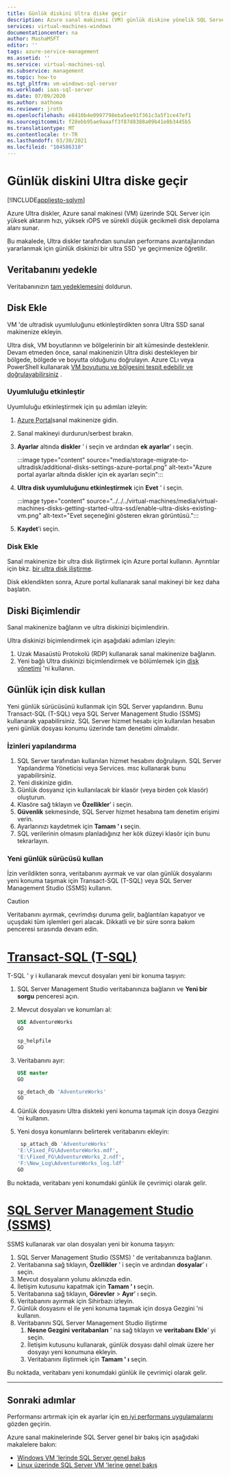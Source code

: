 ```yaml
---
title: Günlük diskini Ultra diske geçir
description: Azure sanal makinesi (VM) günlük diskine yönelik SQL Server, yüksek performans ve düşük gecikme süresinden faydalanmak için Azure Ultradisk 'a nasıl geçirebileceğinizi öğrenin.
services: virtual-machines-windows
documentationcenter: na
author: MashaMSFT
editor: ''
tags: azure-service-management
ms.assetid: ''
ms.service: virtual-machines-sql
ms.subservice: management
ms.topic: how-to
ms.tgt_pltfrm: vm-windows-sql-server
ms.workload: iaas-sql-server
ms.date: 07/09/2020
ms.author: mathoma
ms.reviewer: jroth
ms.openlocfilehash: e8410b4e0997798eba5ee91f361c3a5f1ce47ef1
ms.sourcegitcommit: f28ebb95ae9aaaff3f87d8388a09b41e0b3445b5
ms.translationtype: MT
ms.contentlocale: tr-TR
ms.lasthandoff: 03/30/2021
ms.locfileid: "104586310"
---
```

# <a name="migrate-log-disk-to-ultra-disk"></a>Günlük diskini Ultra diske geçir
[!INCLUDE[appliesto-sqlvm](../../includes/appliesto-sqlvm.md)]

Azure Ultra diskler, Azure sanal makinesi (VM) üzerinde SQL Server için yüksek aktarım hızı, yüksek ıOPS ve sürekli düşük gecikmeli disk depolama alanı sunar. 

Bu makalede, Ultra diskler tarafından sunulan performans avantajlarından yararlanmak için günlük diskinizi bir ultra SSD 'ye geçirmenize öğretilir. 

## <a name="back-up-database"></a>Veritabanını yedekle

Veritabanınızın [tam yedeklemesini](backup-restore.md) doldurun. 

## <a name="attach-disk"></a>Disk Ekle

VM 'de ultradisk uyumluluğunu etkinleştirdikten sonra Ultra SSD sanal makinenize ekleyin. 

Ultra disk, VM boyutlarının ve bölgelerinin bir alt kümesinde desteklenir. Devam etmeden önce, sanal makinenizin Ultra diski destekleyen bir bölgede, bölgede ve boyutta olduğunu doğrulayın. Azure CLı veya PowerShell kullanarak [VM boyutunu ve bölgesini tespit edebilir ve doğrulayabilirsiniz](../../../virtual-machines/disks-enable-ultra-ssd.md#determine-vm-size-and-region-availability) . 

### <a name="enable-compatibility"></a>Uyumluluğu etkinleştir

Uyumluluğu etkinleştirmek için şu adımları izleyin:

1. [Azure Portal](https://portal.azure.com/)sanal makinenize gidin. 
1. Sanal makineyi durdurun/serbest bırakın. 
1. **Ayarlar** altında **diskler** ' i seçin ve ardından **ek ayarlar**' ı seçin. 

   :::image type="content" source="media/storage-migrate-to-ultradisk/additional-disks-settings-azure-portal.png" alt-text="Azure portal ayarlar altında diskler için ek ayarları seçin":::

1. **Ultra disk uyumluluğunu etkinleştirmek** için **Evet** ' i seçin. 

   :::image type="content" source="../../../virtual-machines/media/virtual-machines-disks-getting-started-ultra-ssd/enable-ultra-disks-existing-vm.png" alt-text="Evet seçeneğini gösteren ekran görüntüsü.":::

1. **Kaydet**’i seçin. 



### <a name="attach-disk"></a>Disk Ekle

Sanal makinenize bir ultra disk iliştirmek için Azure portal kullanın. Ayrıntılar için bkz. [bir ultra disk iliştirme](../../../virtual-machines/disks-enable-ultra-ssd.md#attach-an-ultra-disk).

Disk eklendikten sonra, Azure portal kullanarak sanal makineyi bir kez daha başlatın. 



## <a name="format-disk"></a>Diski Biçimlendir

Sanal makinenize bağlanın ve ultra diskinizi biçimlendirin.  

Ultra diskinizi biçimlendirmek için aşağıdaki adımları izleyin:

1. Uzak Masaüstü Protokolü (RDP) kullanarak sanal makinenize bağlanın.
1. Yeni bağlı Ultra diskinizi biçimlendirmek ve bölümlemek için [disk yönetimi](/windows-server/storage/disk-management/overview-of-disk-management) 'ni kullanın. 


## <a name="use-disk-for-log"></a>Günlük için disk kullan

Yeni günlük sürücüsünü kullanmak için SQL Server yapılandırın. Bunu Transact-SQL (T-SQL) veya SQL Server Management Studio (SSMS) kullanarak yapabilirsiniz. SQL Server hizmet hesabı için kullanılan hesabın yeni günlük dosyası konumu üzerinde tam denetimi olmalıdır. 

### <a name="configure-permissions"></a>İzinleri yapılandırma

1. SQL Server tarafından kullanılan hizmet hesabını doğrulayın. SQL Server Yapılandırma Yöneticisi veya Services. msc kullanarak bunu yapabilirsiniz.
1. Yeni diskinize gidin. 
1. Günlük dosyanız için kullanılacak bir klasör (veya birden çok klasör) oluşturun. 
1. Klasöre sağ tıklayın ve **Özellikler**' i seçin.
1. **Güvenlik** sekmesinde, SQL Server hizmet hesabına tam denetim erişimi verin. 
1. Ayarlarınızı kaydetmek için **Tamam ' ı**  seçin. 
1. SQL verilerinin olmasını planladığınız her kök düzeyi klasör için bunu tekrarlayın. 

### <a name="use-new-log-drive"></a>Yeni günlük sürücüsü kullan 

İzin verildikten sonra, veritabanını ayırmak ve var olan günlük dosyalarını yeni konuma taşımak için Transact-SQL (T-SQL) veya SQL Server Management Studio (SSMS) kullanın.

   > [!CAUTION]
   > Veritabanını ayırmak, çevrimdışı duruma gelir, bağlantıları kapatıyor ve uçuşdaki tüm işlemleri geri alacak. Dikkatli ve bir süre sonra bakım penceresi sırasında devam edin. 



# <a name="transact-sql-t-sql"></a>[Transact-SQL (T-SQL)](#tab/tsql)

T-SQL ' y i kullanarak mevcut dosyaları yeni bir konuma taşıyın:

1. SQL Server Management Studio veritabanınıza bağlanın ve **Yeni bir sorgu** penceresi açın. 
1. Mevcut dosyaları ve konumları al:

   ```sql
   USE AdventureWorks
   GO

   sp_helpfile
   GO
   ```

1. Veritabanını ayır: 

   ```sql
   USE master
   GO

   sp_detach_db 'AdventureWorks'
   GO
   ```

1. Günlük dosyasını Ultra diskteki yeni konuma taşımak için dosya Gezgini 'ni kullanın. 

1. Yeni dosya konumlarını belirterek veritabanını ekleyin: 

   ```sql
    sp_attach_db 'AdventureWorks'
   'E:\Fixed_FG\AdventureWorks.mdf',
   'E:\Fixed_FG\AdventureWorks_2.ndf',
   'F:\New_Log\AdventureWorks_log.ldf'
   GO
   ```

Bu noktada, veritabanı yeni konumdaki günlük ile çevrimiçi olarak gelir. 



# <a name="sql-server-management-studio-ssms"></a>[SQL Server Management Studio (SSMS)](#tab/ssms)

SSMS kullanarak var olan dosyaları yeni bir konuma taşıyın:

1. SQL Server Management Studio (SSMS) ' de veritabanınıza bağlanın. 
1. Veritabanına sağ tıklayın, **Özellikler** ' i seçin ve ardından **dosyalar**' ı seçin. 
1. Mevcut dosyaların yolunu aklınızda edin. 
1. İletişim kutusunu kapatmak için **Tamam ' ı** seçin. 
1. Veritabanına sağ tıklayın, **Görevler**  >  **Ayır**' ı seçin. 
1. Veritabanını ayırmak için Sihirbazı izleyin. 
1. Günlük dosyasını el ile yeni konuma taşımak için dosya Gezgini 'ni kullanın.
1. Veritabanını SQL Server Management Studio iliştirme
   1. **Nesne Gezgini** **veritabanları** ' na sağ tıklayın ve **veritabanı Ekle**' yi seçin. 
   1. İletişim kutusunu kullanarak, günlük dosyası dahil olmak üzere her dosyayı yeni konumuna ekleyin. 
   1. Veritabanını iliştirmek için **Tamam ' ı** seçin. 

Bu noktada, veritabanı yeni konumdaki günlük ile çevrimiçi olarak gelir.

---


## <a name="next-steps"></a>Sonraki adımlar

Performansı artırmak için ek ayarlar için [en iyi performans uygulamalarını](performance-guidelines-best-practices.md) gözden geçirin. 

Azure sanal makinelerinde SQL Server genel bir bakış için aşağıdaki makalelere bakın:

- [Windows VM 'lerinde SQL Server genel bakış](sql-server-on-azure-vm-iaas-what-is-overview.md)
- [Linux üzerinde SQL Server VM 'lerine genel bakış](../linux/sql-server-on-linux-vm-what-is-iaas-overview.md)
